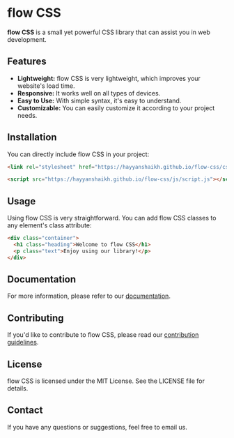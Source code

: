 
# flow CSS

**flow CSS** is a small yet powerful CSS library that can assist you in web development.

## Features

- **Lightweight:** flow CSS is very lightweight, which improves your website's load time.
- **Responsive:** It works well on all types of devices.
- **Easy to Use:** With simple syntax, it's easy to understand.
- **Customizable:** You can easily customize it according to your project needs.

## Installation

You can directly include flow CSS in your project:

```html
<link rel="stylesheet" href="https://hayyanshaikh.github.io/flow-css/css/style.css">
``` 

```html
<script src="https://hayyanshaikh.github.io/flow-css/js/script.js"></script>
``` 

## Usage

Using flow CSS is very straightforward. You can add flow CSS classes to any element's class attribute:

```html
<div class="container">
  <h1 class="heading">Welcome to flow CSS</h1>
  <p class="text">Enjoy using our library!</p>
</div> 
```

## Documentation

For more information, please refer to our [documentation](https://hayyanshaikh.github.io/flow-css).

## Contributing

If you'd like to contribute to flow CSS, please read our [contribution guidelines](https://chatgpt.com/c/CONTRIBUTING.md).

## License

flow CSS is licensed under the MIT License. See the LICENSE file for details.

## Contact

If you have any questions or suggestions, feel free to email us.